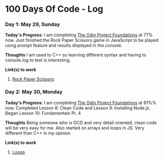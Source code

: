 # 100 Days Of Code - Log

### Day 1: May 29, Sunday

**Today's Progress**: I am completing [The Odin Project Foundations](https://www.theodinproject.com/paths/foundations/courses/foundations) at 77% now. Just finished the Rock Paper Scissors game in JavaScript to be played using prompt feature and results displayed in the console. 

**Thoughts** I am used to C++ so learning different syntax and having to console.log to test is interesting. 

**Link(s) to work**
1. [Rock Paper Scissors](https://github.com/jasminepvo/rock-paper-scissors/blob/main/script.js)

### Day 2: May 30, Monday

**Today's Progress**: I am completing [The Odin Project Foundations](https://www.theodinproject.com/paths/foundations/courses/foundations) at 81%% now. Completed Lesson 8: Clean Code and Lesson 9: Installing Node.js. Began Lesson 10: Fundamentals Pt. 4

**Thoughts** Being someone who is OCD and very detail oriented, clean code will be very easy for me. Also started on arrays and loops in JS. Very different than C++ in my opinion

**Link(s) to work**
1. [Loops](https://github.com/jasminepvo/fundamentals-pt4/loops.js)
